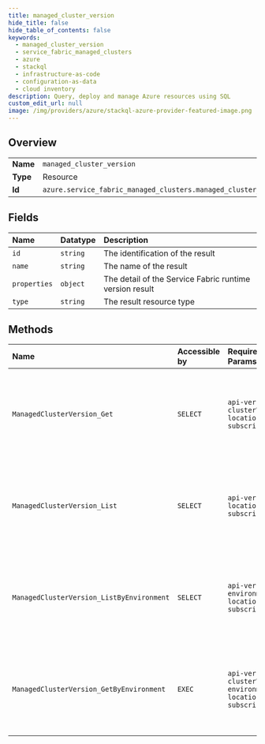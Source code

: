 ```yaml
---
title: managed_cluster_version
hide_title: false
hide_table_of_contents: false
keywords:
  - managed_cluster_version
  - service_fabric_managed_clusters
  - azure    
  - stackql
  - infrastructure-as-code
  - configuration-as-data
  - cloud inventory
description: Query, deploy and manage Azure resources using SQL
custom_edit_url: null
image: /img/providers/azure/stackql-azure-provider-featured-image.png
---
```

  
    

## Overview
<table><tbody>
<tr><td><b>Name</b></td><td><code>managed_cluster_version</code></td></tr>
<tr><td><b>Type</b></td><td>Resource</td></tr>
<tr><td><b>Id</b></td><td><code>azure.service_fabric_managed_clusters.managed_cluster_version</code></td></tr>
</tbody></table>

## Fields
| Name | Datatype | Description |
|:-----|:---------|:------------|
| `id` | `string` | The identification of the result |
| `name` | `string` | The name of the result |
| `properties` | `object` | The detail of the Service Fabric runtime version result |
| `type` | `string` | The result resource type |
## Methods
| Name | Accessible by | Required Params | Description |
|:-----|:--------------|:----------------|:------------|
| `ManagedClusterVersion_Get` | `SELECT` | `api-version, clusterVersion, location, subscriptionId` | Gets information about an available Service Fabric managed cluster code version. |
| `ManagedClusterVersion_List` | `SELECT` | `api-version, location, subscriptionId` | Gets all available code versions for Service Fabric cluster resources by location. |
| `ManagedClusterVersion_ListByEnvironment` | `SELECT` | `api-version, environment, location, subscriptionId` | Gets all available code versions for Service Fabric cluster resources by environment. |
| `ManagedClusterVersion_GetByEnvironment` | `EXEC` | `api-version, clusterVersion, environment, location, subscriptionId` | Gets information about an available Service Fabric cluster code version by environment. |
